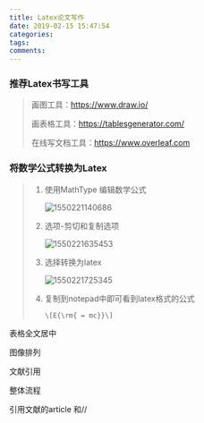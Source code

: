```yaml
---
title: Latex论文写作
date: 2019-02-15 15:47:54
categories:
tags:
comments:
---
```


###  推荐Latex书写工具

> 画图工具：https://www.draw.io/
>
> 画表格工具：https://tablesgenerator.com/
>
> 在线写文档工具：https://www.overleaf.com

### 将数学公式转换为Latex

> 1. 使用MathType 编辑数学公式
>
>    ![1550221140686](https://www.zkeenly.com/images/2019-02-15-1.png)
>
> 2. 选项-剪切和复制选项
>
>    ![1550221635453](https://www.zkeenly.com/images/2019-02-15-2.png)
>
> 3. 选择转换为latex
>
>    ![1550221725345](https://www.zkeenly.com/images/2019-02-15-3.png)
>
> 4. 复制到notepad中即可看到latex格式的公式
>
>    `\[E{\rm{ = mc}}\]`

表格全文居中

图像排列

文献引用

整体流程

引用文献的article 和// 